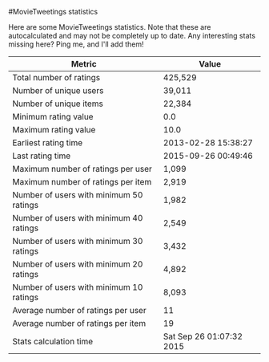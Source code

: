 #MovieTweetings statistics

Here are some MovieTweetings statistics. Note that these are autocalculated and may not be completely up to date. Any interesting stats missing here? Ping me, and I'll add them!

Metric | Value
--- | ---
Total number of ratings                 | 425,529
Number of unique users                  | 39,011
Number of unique items                  | 22,384
Minimum rating value                    | 0.0
Maximum rating value                    | 10.0
Earliest rating time                    | 2013-02-28 15:38:27
Last rating time                        | 2015-09-26 00:49:46
Maximum number of ratings per user      | 1,099
Maximum number of ratings per item      | 2,919
Number of users with minimum 50 ratings | 1,982
Number of users with minimum 40 ratings | 2,549
Number of users with minimum 30 ratings | 3,432
Number of users with minimum 20 ratings | 4,892
Number of users with minimum 10 ratings | 8,093
Average number of ratings per user      | 11
Average number of ratings per item      | 19
Stats calculation time                  | Sat Sep 26 01:07:32 2015

